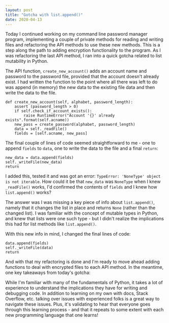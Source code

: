 ```yaml
---
layout: post
title: "Gotcha with list.append()"
date: 2020-04-13
---
```


Today I continued working on my command line password manager program, implementing a couple of private methods for reading and writing files and refactoring the API methods to use these new methods. This is a step along the path to adding encryption functionality to the program. As I was refactoring the last API method, I ran into a quick gotcha related to list mutability in Python. 

The API function, `create_new_account()` adds an account name and password to the password file, provided that the account doesn't already exist. I had written the function to the point where all there was left to do was append (in memory) the new data to the existing file data and then write the data to the file. 

````
def create_new_account(self, alphabet, password_length):
    assert (password_length > 0)
    if self.check_if_account_exists():
        raise RuntimeError("Account '{}' already exists".format(self.acname))
    new_pass = create_password(alphabet, password_length)
    data = self._readFile()
    fields = [self.acname, new_pass]
````

The final couple of lines of code seemed straightforward to me - one to append `fields` to `data`, one to write the data to the file and a final `return`:
 
```
new_data = data.append(fields)
self._writeFile(new_data)
return
````

I added this, tested it and was got an error: `TypeError: 'NoneType' object is not iterable`. How could it be that `new_data` was `NoneType` when I knew `_readFile()` works, I'd confirmed the contents of `fields` and I knew how `list.append()` works? 

The answer was I was missing a key piece of info about `list.append()`, namely that it changes the list in place and returns `None` (rather than the changed list). I was familiar with the concept of mutable types in Python, and knew that lists were one such type - but I didn't realize the implications this had for list methods like `list.append()`. 

With this new info in mind, I changed the final lines of code:

````
data.append(fields)
self._writeFile(data)
return
````

And with that my refactoring is done and I'm ready to move ahead adding functions to deal with encrypted files to each API method. In the meantime, one key takeaways from today's gotcha: 

While I'm familiar with many of the fundamentals of Python, it takes a lot of experience to understand the implications they have for writing and debugging code. In addition to learning on my own with docs, Stack Overflow, etc. talking over issues with experienced folks is a great way to navigate these issues. Plus, it's validating to hear that everyone goes through this learning process - and that it repeats to some extent with each new programming language that one learns!